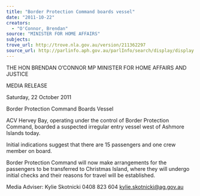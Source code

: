 ```yaml
---
title: "Border Protection Command boards vessel"
date: "2011-10-22"
creators:
  - "O'Connor, Brendan"
source: "MINISTER FOR HOME AFFAIRS"
subjects:
trove_url: http://trove.nla.gov.au/version/211362297
source_url: http://parlinfo.aph.gov.au/parlInfo/search/display/display.w3p;query=Id%3A%22media/pressrel/1176147%22
---
```


 THE HON BRENDAN O’CONNOR MP  MINISTER FOR HOME AFFAIRS AND JUSTICE   

 MEDIA RELEASE 

 Saturday, 22 October 2011 

 Border Protection Command Boards Vessel  

 ACV Hervey Bay, operating under the control of Border Protection Command,  boarded a suspected irregular entry vessel west of Ashmore Islands today.   

 Initial indications suggest that there are 15 passengers and one crew member on  board.    

 Border Protection Command will now make arrangements for the passengers to be  transferred to Christmas Island, where they will undergo initial checks and their  reasons for travel will be established.   

 

 Media Adviser: Kylie Skotnicki 0408 823 604 kylie.skotnicki@ag.gov.au      

 

 

